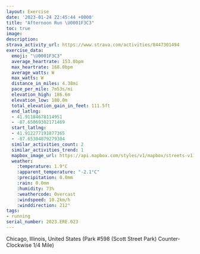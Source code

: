 ```yaml
---
layout: Exercise
date: '2023-01-24 22:45:44 +0000'
title: "Afternoon Run \U0001F3C3"
toc: true
image:
description:
strava_activity_url: https://www.strava.com/activities/8447301494
exercise_data:
  emoji: "\U0001F3C3"
  average_heartrate: 153.0bpm
  max_heartrate: 168.0bpm
  average_watts: W
  max_watts: W
  distance_in_miles: 4.38mi
  pace_per_mile: 7m53s/mi
  elevation_high: 186.6m
  elevation_low: 180.0m
  total_elevation_gain_in_feet: 111.5ft
  end_latlng:
  - 41.91184678114951
  - -87.65069302171469
  start_latlng:
  - 41.912277191877365
  - -87.65304079279304
  similar_activities_count: 2
  similar_activities_trend: 1
  mapbox_image_url: https://api.mapbox.com/styles/v1/mapbox/streets-v11/static/path-5+787af2-1.0(e%7Bx~Fdl~uO%3FoBpCwEBk%40IqGNEJS%40I%40m%40AaFAu%40%40k%40AaBDeBCW%3Fu%40D_%40Ie%40B%7D%40Cm%40%40IBGDEj%40%5DHEFAd%40DL%3FDD%40TCdB%3FpAD~%40LVRNRFb%40%40p%40EPEPOPc%40%40%5DCqCE%5BEKMQKEUG%7B%40CQBUJOLITEVCfDJb%40TVTJJ%40nAENEPOFSFY%3FyCC%5DGUMQIIKCy%40Ek%40DIBQRIREVEjBDlAHVNPJFRD%5ECh%40%40RCLILQHWDWCyCEa%40GMQS%5BIW%3FcAFKFMPK%5CCXCtAB%60ABZHLTVTF%60%40Ep%40%3FLCVSJSD%7DA%3Fo%40Cy%40GWS%5DKG%5DG%7B%40BQBULGJITCZC%7CB%40t%40FNTXTHH%40x%40ET%40HCPKLQHWFc%40Am%40KaBE%5DISSQSGsAJQJIJITGd%40AnC%40VHTPLVJF%40x%40CTDPERQJUDYB_%40Ck%40%3FgBCMIUIKKGUCUAaAHQFONKXEh%40%3FhCDZLVPL%60%40H~%40EZGNOP_%40%40wAAuAG%5DIWMOSIo%40%3Fq%40FSHKNIZCh%40CbABpAFTNTRLPBfAERCRONUDQ%40k%40EkCESQ%5BSMKCq%40%3Fg%40FQHMNELEX%3Fj%40Eh%40%40nA%40XJXPNPHJ%3FtAIPGV%5BFMBYGmDGWKQUO_%40AeAHSJKTQ%60BC%7C%40B%5EFb%40DLFFXPPDpAEPIHGNWFi%40GeDGWQUOISAcABS%40YVKXE%60%40%40p%40AbA%40d%40FVHRTLv%40F%5EC%5CENKRa%40BQAeDE%5DISQQ_%40G_%40%3Fu%40HIBOPELG%5CAd%40Cd%40%40tALl%40XVVD%5ECd%40%3FRCTKJSFW%40i%40AyBCWEMU%5DQGQCkADWJSZE%5EArA%40bADh%40JPJFRHF%40bACRCZOLSDOBe%40AsBEk%40M_%40KKUGSCkBA_%40QkA%40_%40%40MFEJNrFCvA%40jCCbBH%60F%40jBCFS%3FMXAbBQd%40Aj%40),pin-s-s+e5b22e(-87.65139,41.91171),pin-s-f+89ae00(-87.64924999999997,41.911120000000004)/auto/800x800?access_token=pk.eyJ1Ijoiam9zaGJlY2ttYW4iLCJhIjoiY205eWR2aDd1MWZ6djJrbXc4a3M0bWZleiJ9.XiG9OWkNcZk2QzjJbxLB4A
  weather:
    :temperature: 1.9°C
    :apparent_temperature: "-2.1°C"
    :precipitation: 0.0mm
    :rain: 0.0mm
    :humidity: 73%
    :weathercode: Overcast
    :windspeed: 10.2km/h
    :winddirection: 212°
tags:
- running
serial_number: 2023.ERE.023
---
```

Chicago, Illinois, United States (Park #598 (Scott Street Park) Counter-Clockwise 1/4 Mile)
